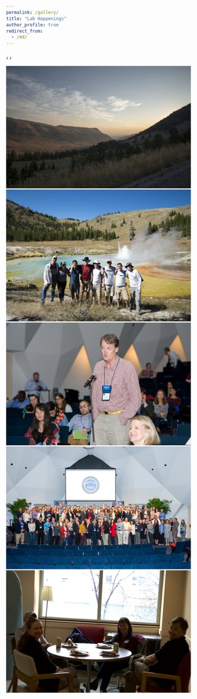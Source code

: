 ```yaml
---
permalink: /gallery/
title: "Lab Happenings"
author_profile: true
redirect_from: 
  - /md/
---
```


<link rel="stylesheet" href="/css/blueimp-gallery.min.css">

<!-- The Gallery as inline carousel, can be positioned anywhere on the page -->
<div id="blueimp-gallery-carousel" class="blueimp-gallery blueimp-gallery-carousel">
    <div class="slides"></div>
    <h3 class="title"></h3>
    <a class="prev">‹</a>
    <a class="next">›</a>
    <a class="play-pause"></a>
    <ol class="indicator"></ol>
</div>

<div id="links">
    <a href="/images/gallery/IMGP9128.jpg" title="Lander2018">
        <img src="/images/gallery/IMGP9128.jpg" alt="Lander2018">
    </a>
    <a href="/images/gallery/Yellowstone2017_13.jpg" title="SpearLabYNP">
        <img src="/images/gallery/Yellowstone2017_13.jpg" alt="SpearLabYNP">
    </a>
    <a href="/images/gallery/37908919361_7caeaa3a3e_o.jpg" title="JohnMobe">
        <img src="/images/gallery/37908919361_7caeaa3a3e_o.jpg" alt="JohnMoBE">
    </a>
    <a href="/images/gallery/37908861621_be41f9cf4e_o.jpg" title="MoBE2017">
        <img src="/images/gallery/37908861621_be41f9cf4e_o.jpg" alt="MoBE2017">
    </a>
    <a href="/images/gallery/IMGP9451.jpg" title="MarrRMGS2018">
        <img src="/images/gallery/IMGP9451.jpg" alt="MarrRMGS2018">
    </a>
</div>

<script>
blueimp.Gallery(
    document.getElementById('links').getElementsByTagName('a'),
    {
        container: '#blueimp-gallery-carousel',
        carousel: true
    }
);
</script>

<script>
document.getElementById('links').onclick = function (event) {
    event = event || window.event;
    var target = event.target || event.srcElement,
        link = target.src ? target.parentNode : target,
        options = {index: link, event: event},
        links = this.getElementsByTagName('a');
    blueimp.Gallery(links, options);
};
</script>
